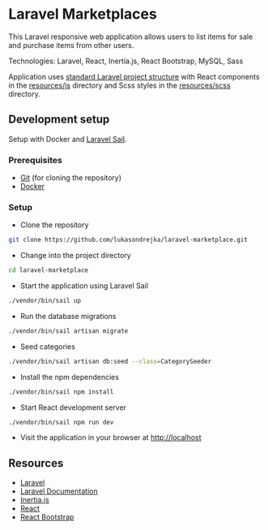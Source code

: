 
# Laravel Marketplaces

This Laravel responsive web application allows users to list items for sale and purchase items from other users.

Technologies: Laravel, React, Inertia.js, React Bootstrap, MySQL, Sass

Application uses [standard Laravel project structure](https://laravel.com/docs/master/structure) with React components in the [resources/js](resources/js) directory and Scss styles in the [resources/scss](resources/scss) directory.

## Development setup

Setup with Docker and [Laravel Sail](https://laravel.com/docs/master/sail).

### Prerequisites

- [Git](https://git-scm.com/downloads) (for cloning the repository)
- [Docker](https://www.docker.com/get-started)

### Setup

- Clone the repository
```bash
git clone https://github.com/lukasondrejka/laravel-marketplace.git
```

- Change into the project directory
```bash
cd laravel-marketplace
```

- Start the application using Laravel Sail
```bash
./vendor/bin/sail up
```

- Run the database migrations
```bash
./vendor/bin/sail artisan migrate
```

- Seed categories
```bash
./vendor/bin/sail artisan db:seed --class=CategorySeeder
```

- Install the npm dependencies
```bash
./vendor/bin/sail npm install
```

- Start React development server
```bash
./vendor/bin/sail npm run dev
```

- Visit the application in your browser at [http://localhost](http://localhost)

## Resources

- [Laravel](LARAVEL.md)
- [Laravel Documentation](https://laravel.com/docs)
- [Inertia.js](https://inertiajs.com)
- [React](https://reactjs.org)
- [React Bootstrap](https://react-bootstrap.github.io/)
